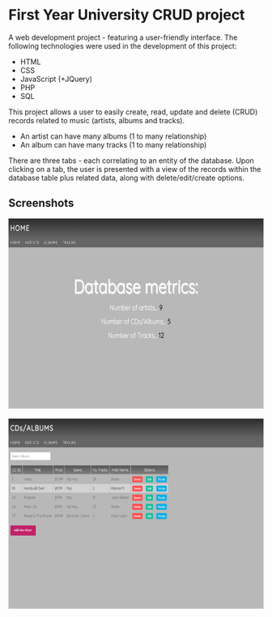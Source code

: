 # First Year University CRUD project

A web development project - featuring a user-friendly interface. The following technologies were used in the development of this project:
- HTML
- CSS
- JavaScript (+JQuery)
- PHP
- SQL

This project allows a user to easily create, read, update and delete (CRUD) records related to music (artists, albums and tracks).
- An artist can have many albums (1 to many relationship)
- An album can have many tracks (1 to many relationship)

There are three tabs - each correlating to an entity of the database. Upon clicking on a tab, the user is presented with a view of the records within the database table plus related data, along with delete/edit/create options.

Screenshots
--
<img src = "https://github.com/nabzali/Full-stack-CRUD-project/blob/master/home.PNG?raw=true" width = "652px" height = "375px"><br><br>
<img src = "https://github.com/nabzali/Full-stack-CRUD-project/blob/master/albums.PNG?raw=true" width = "652px" height = "375px"><br><br>
